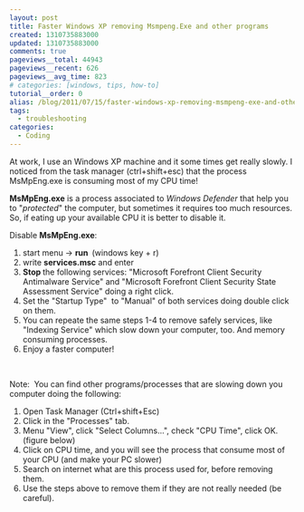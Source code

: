 ```yaml
---
layout: post
title: Faster Windows XP removing Msmpeng.Exe and other programs
created: 1310735883000
updated: 1310735883000
comments: true
pageviews__total: 44943
pageviews__recent: 626
pageviews__avg_time: 823
# categories: [windows, tips, how-to]
tutorial__order: 0
alias: /blog/2011/07/15/faster-windows-xp-removing-msmpeng-exe-and-other-programs/
tags:
  - troubleshooting
categories:
  - Coding
---
```

<p>At work, I use an Windows XP machine and it some times get really slowly. I noticed from the task manager (ctrl+shift+esc) that the process MsMpEng.exe is consuming most of my CPU time!</p>
<p><strong>MsMpEng.exe</strong> is a process associated to <em>Windows Defender</em> that help you to "<em>protected</em>" the computer, but sometimes it requires too much resources. So, if eating up your available CPU it is better to disable it.</p>
<!--More-->
<p>Disable <strong>MsMpEng.exe</strong>:</p>
<ol>
	<li>start menu -&gt; <strong>run&nbsp; </strong>(windows key + r)</li>
	<li>write <strong>services.msc</strong> and enter</li>
	<li><strong>Stop </strong>the following services: "Microsoft Forefront Client Security Antimalware Service" and "Microsoft Forefront Client Security State Assessment Service" doing a right click.</li>
	<li>Set the "Startup Type"&nbsp; to "Manual" of both services doing double click on them.</li>
	<li>You can repeate the same steps 1-4 to remove safely services, like "Indexing Service" which slow down your computer, too. And memory consuming processes.&nbsp;</li>
	<li>Enjoy a faster computer!</li>
</ol>
<!-- <p>&nbsp;</p> -->
<!-- <p>Here is a screenshot of how the serivices are disabled:</p> -->
<!-- <p>
<!-- <img alt="windows services" src="http://www.adrianmejiarosario.com/sites/default/files/pictures/MsMpEngEXE.PNG" style="width: 594px; height: 52px; "> -->
<!--</p> -->
<p>&nbsp;</p>
<p>Note: &nbsp;You can find other programs/processes that are slowing down you computer doing the following:</p>
<ol>
	<li>Open Task Manager (Ctrl+shift+Esc)</li>
	<li>Click in the "Processes" tab.</li>
	<li>Menu "View", click "Select Columns...", check "CPU Time", click OK. (figure below)</li>
	<li>Click on CPU time, and you will see the process that consume most of your CPU (and make your PC slower)</li>
	<li>Search on internet what are this process used for, before removing them.</li>
	<li>Use the steps above to remove them if they are not really needed (be careful).</li>
</ol>

<!-- <img alt="Selecting CPU Time from Task Manager" src="http://www.adrianmejiarosario.com/sites/default/files/viewCPUTime.JPG" style="width: 586px; height: 550px; "> -->
